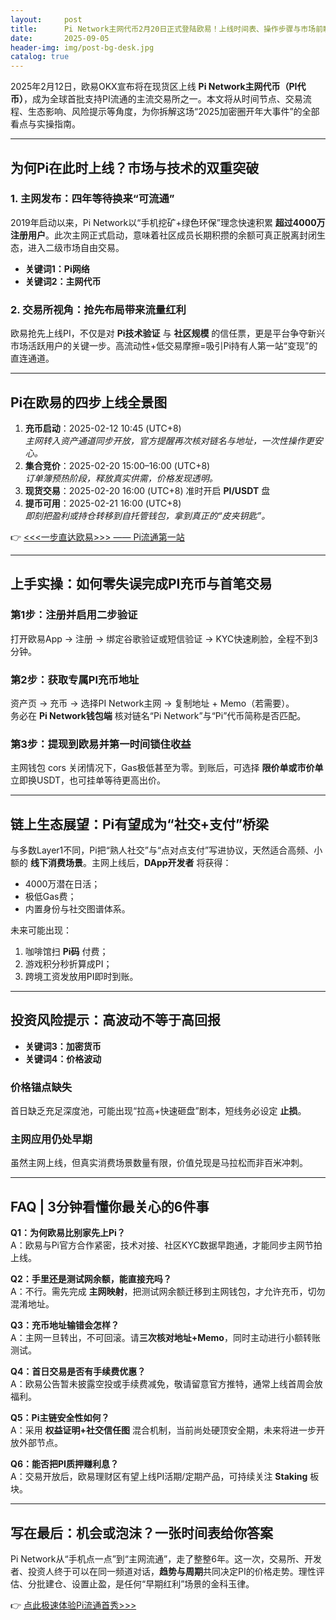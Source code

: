 ```yaml
---
layout:     post
title:      Pi Network主网代币2月20日正式登陆欧易！上线时间表、操作步骤与市场前瞻
date:       2025-09-05
header-img: img/post-bg-desk.jpg
catalog: true
---
```


2025年2月12日，欧易OKX宣布将在现货区上线 **Pi Network主网代币（PI代币）**，成为全球首批支持PI流通的主流交易所之一。本文将从时间节点、交易流程、生态影响、风险提示等角度，为你拆解这场“2025加密圈开年大事件”的全部看点与实操指南。

---

## 为何Pi在此时上线？市场与技术的双重突破

### 1. 主网发布：四年等待换来“可流通”
2019年启动以来，Pi Network以“手机挖矿+绿色环保”理念快速积累 **超过4000万注册用户**。此次主网正式启动，意味着社区成员长期积攒的余额可真正脱离封闭生态，进入二级市场自由交易。

- **关键词1：Pi网络**
- **关键词2：主网代币**

### 2. 交易所视角：抢先布局带来流量红利
欧易抢先上线PI，不仅是对 **Pi技术验证** 与 **社区规模** 的信任票，更是平台争夺新兴市场活跃用户的关键一步。高流动性+低交易摩擦=吸引Pi持有人第一站“变现”的直连通道。

---

## Pi在欧易的四步上线全景图

1. **充币启动**：2025-02-12 10:45 (UTC+8)  
   *主网转入资产通道同步开放，官方提醒再次核对链名与地址，一次性操作更安心。*  
2. **集合竞价**：2025-02-20 15:00–16:00 (UTC+8)  
   *订单簿预热阶段，释放真实供需，价格发现透明。*  
3. **现货交易**：2025-02-20 16:00 (UTC+8) 准时开启 **PI/USDT** 盘  
4. **提币可用**：2025-02-21 16:00 (UTC+8)  
   *即刻把盈利或持仓转移到自托管钱包，拿到真正的“皮夹钥匙”。*

👉 [<<<一步直达欧易>>> —— Pi流通第一站](https://okxdog.com/)

---

## 上手实操：如何零失误完成PI充币与首笔交易

### 第1步：注册并启用二步验证
打开欧易App → 注册 → 绑定谷歌验证或短信验证 → KYC快速刷脸，全程不到3分钟。

### 第2步：获取专属PI充币地址
资产页 → 充币 → 选择PI Network主网 → 复制地址 + Memo（若需要）。  
务必在 **Pi Network钱包端** 核对链名“Pi Network”与“Pi”代币简称是否匹配。

### 第3步：提现到欧易并第一时间锁住收益
主网钱包 cors 关闭情况下，Gas极低甚至为零。到账后，可选择 **限价单或市价单** 立即换USDT，也可挂单等待更高出价。

---

## 链上生态展望：Pi有望成为“社交+支付”桥梁

与多数Layer1不同，Pi把“熟人社交”与“点对点支付”写进协议，天然适合高频、小额的 **线下消费场景**。主网上线后，**DApp开发者** 将获得：

- 4000万潜在日活；
- 极低Gas费；
- 内置身份与社交图谱体系。  

未来可能出现：
1. 咖啡馆扫 **Pi码** 付费；
2. 游戏积分秒折算成PI；
3. 跨境工资发放用PI即时到账。

---

## 投资风险提示：高波动不等于高回报

- **关键词3：加密货币**
- **关键词4：价格波动**

### 价格锚点缺失
首日缺乏充足深度池，可能出现“拉高+快速砸盘”剧本，短线务必设定 **止损**。  

### 主网应用仍处早期
虽然主网上线，但真实消费场景数量有限，价值兑现是马拉松而非百米冲刺。

---

## FAQ | 3分钟看懂你最关心的6件事

**Q1：为何欧易比别家先上Pi？**  
A：欧易与Pi官方合作紧密，技术对接、社区KYC数据早跑通，才能同步主网节拍上线。

**Q2：手里还是测试网余额，能直接充吗？**  
A：不行。需先完成 **主网映射**，把测试网余额迁移到主网钱包，才允许充币，切勿混淆地址。

**Q3：充币地址输错会怎样？**  
A：主网一旦转出，不可回滚。请**三次核对地址+Memo**，同时主动进行小额转账测试。

**Q4：首日交易是否有手续费优惠？**  
A：欧易公告暂未披露空投或手续费减免，敬请留意官方推特，通常上线首周会放福利。

**Q5：Pi主链安全性如何？**  
A：采用 **权益证明+社交信任图** 混合机制，当前尚处硬顶安全期，未来将进一步开放外部节点。

**Q6：能否把PI质押赚利息？**  
A：交易开放后，欧易理财区有望上线PI活期/定期产品，可持续关注 **Staking** 板块。

---

## 写在最后：机会或泡沫？一张时间表给你答案

Pi Network从“手机点一点”到“主网流通”，走了整整6年。这一次，交易所、开发者、投资人终于可以在同一频道对话，**趋势与周期**共同决定PI的价格走势。理性评估、分批建仓、设置止盈，是任何“早期红利”场景的金科玉律。

👉 [点此极速体验Pi流通首秀>>>](https://okxdog.com/)